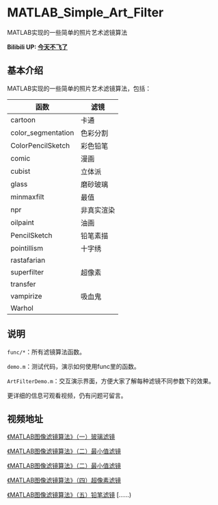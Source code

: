 # MATLAB_Simple_Art_Filter
MATLAB实现的一些简单的照片艺术滤镜算法

**Bilibili UP: [今天不飞了](https://space.bilibili.com/330337755)**


## 基本介绍
MATLAB实现的一些简单的照片艺术滤镜算法，包括：

函数  | 滤镜
 ---- | ----
cartoon | 卡通
color_segmentation | 色彩分割
ColorPencilSketch | 彩色铅笔
comic | 漫画
cubist | 立体派
glass | 磨砂玻璃
minmaxfilt | 最值
npr | 非真实渲染
oilpaint | 油画
PencilSketch | 铅笔素描
pointillism | 十字绣
rastafarian | 
superfilter | 超像素
transfer | 
vampirize | 吸血鬼
Warhol | 


## 说明

`func/*`：所有滤镜算法函数。

`demo.m`：测试代码，演示如何使用func里的函数。

`ArtFilterDemo.m`：交互演示界面，方便大家了解每种滤镜不同参数下的效果。

更详细的信息可观看视频，仍有问题可留言。

## 视频地址

[《MATLAB图像滤镜算法》（一）玻璃滤镜](https://www.bilibili.com/video/BV1ZM411C7AL/?share_source=copy_web)

[《MATLAB图像滤镜算法》（二）最小值滤镜](https://www.bilibili.com/video/BV1cT411m72n/?share_source=copy_web)

[《MATLAB图像滤镜算法》（二）最小值滤镜](https://www.bilibili.com/video/BV1cT411m72n/?share_source=copy_web)

[《MATLAB图像滤镜算法》（四）超像素滤镜](https://www.bilibili.com/video/BV1n84y1j7SQ/?share_source=copy_web)

[《MATLAB图像滤镜算法》（五）铅笔滤镜](https://www.bilibili.com/video/BV1zs4y1x7bu/?share_source=copy_web)
[……)






